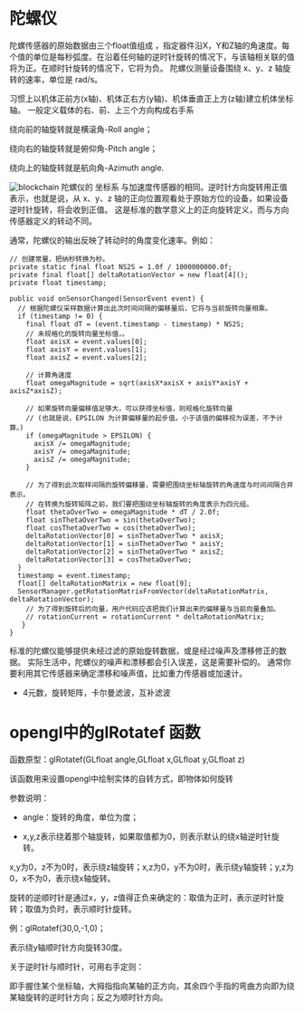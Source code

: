 # 陀螺仪
陀螺传感器的原始数据由三个float值组成 ，指定器件沿X，Y和Z轴的角速度。每个值的单位是每秒弧度。在沿着任何轴的逆时针旋转的情况下，与该轴相关联的值将为正。在顺时针旋转的情况下，它将为负。
陀螺仪测量设备围绕 x、y、z 轴旋转的速率，单位是 rad/s。

习惯上以机体正前方(x轴)、机体正右方(y轴)、机体垂直正上方(z轴)建立机体坐标轴。
一般定义载体的右、前、上三个方向构成右手系

绕向前的轴旋转就是横滚角-Roll angle；

绕向右的轴旋转就是俯仰角-Pitch angle； 

绕向上的轴旋转就是航向角-Azimuth angle.

![blockchain](https://imgconvert.csdnimg.cn/aHR0cDovL2ZpbGUuZWxlY2ZhbnMuY29tL3dlYjEvTTAwLzU2LzMwL280WUJBRnM4YkFHQUE1XzZBQUJRZms4WEk0STk0OS5wbmc)
陀螺仪的 坐标系 与加速度传感器的相同。逆时针方向旋转用正值表示，也就是说，从 x、y、z 轴的正向位置观看处于原始方位的设备，如果设备逆时针旋转，将会收到正值。 这是标准的数学意义上的正向旋转定义，而与方向传感器定义的转动不同。

通常，陀螺仪的输出反映了转动时的角度变化速率。例如：
```
// 创建常量，把纳秒转换为秒。
private static final float NS2S = 1.0f / 1000000000.0f;
private final float[] deltaRotationVector = new float[4]();
private float timestamp;

public void onSensorChanged(SensorEvent event) {
  // 根据陀螺仪采样数据计算出此次时间间隔的偏移量后，它将与当前旋转向量相乘。
  if (timestamp != 0) {
    final float dT = (event.timestamp - timestamp) * NS2S;
    // 未规格化的旋转向量坐标值，。
    float axisX = event.values[0];
    float axisY = event.values[1];
    float axisZ = event.values[2];

    // 计算角速度
    float omegaMagnitude = sqrt(axisX*axisX + axisY*axisY + axisZ*axisZ);

    // 如果旋转向量偏移值足够大，可以获得坐标值，则规格化旋转向量
    // (也就是说，EPSILON 为计算偏移量的起步值。小于该值的偏移视为误差，不予计算。)
    if (omegaMagnitude > EPSILON) {
      axisX /= omegaMagnitude;
      axisY /= omegaMagnitude;
      axisZ /= omegaMagnitude;
    }

    // 为了得到此次取样间隔的旋转偏移量，需要把围绕坐标轴旋转的角速度与时间间隔合并表示。
    // 在转换为旋转矩阵之前，我们要把围绕坐标轴旋转的角度表示为四元组。
    float thetaOverTwo = omegaMagnitude * dT / 2.0f;
    float sinThetaOverTwo = sin(thetaOverTwo);
    float cosThetaOverTwo = cos(thetaOverTwo);
    deltaRotationVector[0] = sinThetaOverTwo * axisX;
    deltaRotationVector[1] = sinThetaOverTwo * axisY;
    deltaRotationVector[2] = sinThetaOverTwo * axisZ;
    deltaRotationVector[3] = cosThetaOverTwo;
  }
  timestamp = event.timestamp;
  float[] deltaRotationMatrix = new float[9];
  SensorManager.getRotationMatrixFromVector(deltaRotationMatrix, deltaRotationVector);
    // 为了得到旋转后的向量，用户代码应该把我们计算出来的偏移量与当前向量叠加。
    // rotationCurrent = rotationCurrent * deltaRotationMatrix;
   }
}
```

标准的陀螺仪能够提供未经过滤的原始旋转数据，或是经过噪声及漂移修正的数据。 实际生活中，陀螺仪的噪声和漂移都会引入误差，这是需要补偿的。 通常你要利用其它传感器来确定漂移和噪声值，比如重力传感器或加速计。


- 4元数，旋转矩阵，卡尔曼滤波，互补滤波


# opengl中的glRotatef 函数
函数原型：glRotatef(GLfloat angle,GLfloat x,GLfloat y,GLfloat z)

该函数用来设置opengl中绘制实体的自转方式，即物体如何旋转

参数说明：

- angle：旋转的角度，单位为度；

- x,y,z表示绕着那个轴旋转，如果取值都为0，则表示默认的绕x轴逆时针旋转。

x,y为0，z不为0时，表示绕z轴旋转；x,z为0，y不为0时，表示绕y轴旋转；y,z为0，x不为0，表示绕x轴旋转。

旋转的逆顺时针是通过x，y，z值得正负来确定的：取值为正时，表示逆时针旋转；取值为负时，表示顺时针旋转。

例：glRotatef(30,0,-1,0)；

表示绕y轴顺时针方向旋转30度。

关于逆时针与顺时针，可用右手定则：

即手握住某个坐标轴，大拇指指向某轴的正方向，其余四个手指的弯曲方向即为绕某轴旋转的逆时针方向；反之为顺时针方向。
